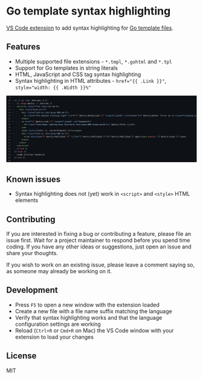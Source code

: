 # Go template syntax highlighting

[VS Code extension](https://marketplace.visualstudio.com/items?itemName=romantomjak.go-template) to add syntax highlighting for [Go template files](https://pkg.go.dev/text/template).

## Features

- Multiple supported file extensions - `*.tmpl`, `*.gohtml` and `*.tpl`
- Support for Go templates in string literals
- HTML, JavaScript and CSS tag syntax highlighting
- Syntax highlighting in HTML attributes - `href="{{ .Link }}"`, `style="width: {{ .Width }}%"`

![screenshot](screenshot.png)

## Known issues

- Syntax highlighting does not (yet) work in `<script>` and `<style>` HTML elements

## Contributing

If you are interested in fixing a bug or contributing a feature, please file an issue first. Wait for a project maintainer to respond before you spend time coding. If you have any other ideas or suggestions, just open an issue and share your thoughts.

If you wish to work on an existing issue, please leave a comment saying so, as someone may already be working on it.

## Development

* Press `F5` to open a new window with the extension loaded
* Create a new file with a file name suffix matching the language
* Verify that syntax highlighting works and that the language configuration settings are working
* Reload (`Ctrl+R` or `Cmd+R` on Mac) the VS Code window with your extension to load your changes

## License

MIT
